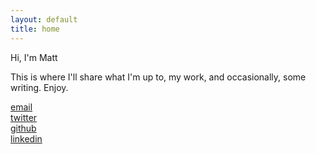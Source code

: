 ```yaml
---
layout: default
title: home
---
```


Hi, I'm Matt

This is where I'll share what I'm up to, my work, and occasionally, some writing. Enjoy.

[email](mailto:pupa.matt@gmail.com)<br>
[twitter](https://www.twitter.com/mattpupa)<br>
[github](https://www.github.com/mattpupa)<br>
[linkedin](https://www.linkedin.com/in/mattpupa/)
